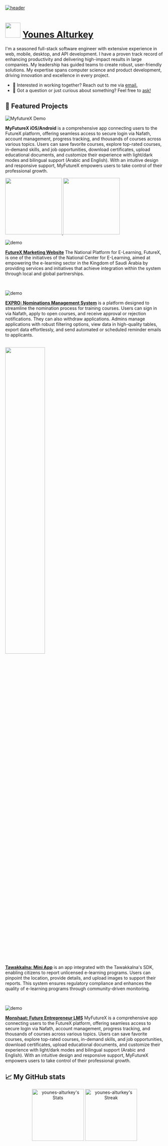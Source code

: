 [![header](https://storage.googleapis.com/yat-public/banner.jpg)](https://www.linkedin.com/in/younes-alturkey)

# <img src="https://storage.googleapis.com/yat-public/younes-offical.jpeg" width="48"/> [Younes Alturkey](https://www.linkedin.com/in/younes-alturkey)

<div class="github-introduction">

I'm a seasoned full-stack software engineer with extensive experience in web, mobile, desktop, and API development. I have a proven track record of enhancing productivity and delivering high-impact results in large companies. My leadership has guided teams to create robust, user-friendly solutions. My expertise spans computer science and product development, driving innovation and excellence in every project.

</div>

- 💼 Interested in working together? Reach out to me via <a href="mailto:me@younes.expert">email.</a>
- 💬 Got a question or just curious about something? Feel free to <a href="https://wa.me/966538654514">ask!</a>

## 🌟 Featured Projects

![MyfutureX Demo](https://storage.googleapis.com/yat-public/myfuturex-app-demo.gif)

**MyFutureX iOS/Android** is a comprehensive app connecting users to the FutureX platform, offering seamless access to secure login via Nafath, account management, progress tracking, and thousands of courses across various topics. Users can save favorite courses, explore top-rated courses, in-demand skills, and job opportunities, download certificates, upload educational documents, and customize their experience with light/dark modes and bilingual support (Arabic and English). With an intuitive design and responsive support, MyFutureX empowers users to take control of their professional growth.

<a href="https://play.google.com/store/apps/details?id=sa.gov.nelc.myfuturexapp">
<img width="180" src="https://storage.googleapis.com/yat-public/google-play-banner.png"/>
</a>

<a href="https://play.google.com/store/apps/details?id=sa.gov.nelc.myfuturexapp">
 <img width="180" src="https://storage.googleapis.com/yat-public/app-store-banner.png"/>
 </a>

  <br/>

![demo](https://storage.googleapis.com/yat-public/futurexsa-demo.gif)

**[FutureX Marketing Website](https://futurex.sa/en)** The National Platform for E-Learning, FutureX, is one of the initiatives of the National Center for E-Learning, aimed at empowering the e-learning sector in the Kingdom of Saudi Arabia by providing services and initiatives that achieve integration within the system through local and global partnerships.

 <br/>

![demo](https://storage.googleapis.com/yat-public/nms-demo.gif)

**[EXPRO: Nominations Management System](https://nms.younes.expert)** is a platform designed to streamline the nomination process for training courses. Users can sign in via Nafath, apply to open courses, and receive approval or rejection notifications. They can also withdraw applications. Admins manage applications with robust filtering options, view data in high-quality tables, export data effortlessly, and send automated or scheduled reminder emails to applicants.

 <br/>

<img width="50%" src="https://storage.googleapis.com/yat-public/twk-app-demo.gif"/>

**[Tawakkalna: Mini App](https://play.google.com/store/apps/details?id=sa.gov.nic.twkhayat)** is an app integrated with the Tawakkalna's SDK, enabling citizens to report unlicensed e-learning programs. Users can pinpoint the location, provide details, and upload images to support their reports. This system ensures regulatory compliance and enhances the quality of e-learning programs through community-driven monitoring.

 <br/>

![demo](https://storage.googleapis.com/yat-public/monshaat-lms-demo.gif)

**[Monshaat: Future Entrepreneur LMS](https://eci.monshaat.gov.sa/en)** MyFutureX is a comprehensive app connecting users to the FutureX platform, offering seamless access to secure login via Nafath, account management, progress tracking, and thousands of courses across various topics. Users can save favorite courses, explore top-rated courses, in-demand skills, and job opportunities, download certificates, upload educational documents, and customize their experience with light/dark modes and bilingual support (Arabic and English). With an intuitive design and responsive support, MyFutureX empowers users to take control of their professional growth.

## 📈 My GitHub stats

<div class="badges-githubstats">
  <p align="center">
    <img src="https://github-readme-stats.vercel.app/api?username=younes-alturkey&theme=tokyonight&show_icons=true&hide_border=true&count_private=true" alt="younes-alturkey's Stats" height="165">
    <img src="https://github-readme-streak-stats.herokuapp.com/?user=younes-alturkey&theme=tokyonight&hide_border=true" alt="younes-alturkey's Streak" height="165">
  </p>
</div>
